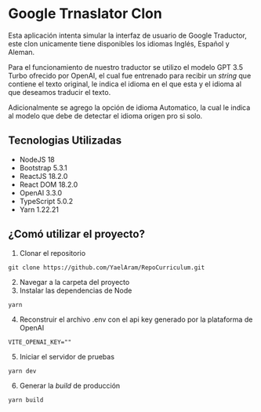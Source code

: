 # Google Trnaslator Clon

Esta aplicación intenta simular la interfaz de usuario de Google Traductor, este clon unicamente tiene disponibles
los idiomas Inglés, Español y Aleman.

Para el funcionamiento de nuestro traductor se utilizo el modelo GPT 3.5 Turbo ofrecido por OpenAI, el cual fue
entrenado para recibir un _string_ que contiene el texto original, le indica el idioma en el que esta y el idioma
al que deseamos traducir el texto.

Adicionalmente se agrego la opción de idioma Automatico, la cual le indica al modelo que debe de detectar el idioma
origen pro si solo.

## Tecnologias Utilizadas

- NodeJS 18
- Bootstrap 5.3.1
- ReactJS 18.2.0
- React DOM 18.2.0
- OpenAI 3.3.0
- TypeScript 5.0.2
- Yarn 1.22.21

## ¿Comó utilizar el proyecto?

1. Clonar el repositorio

```
git clone https://github.com/YaelAram/RepoCurriculum.git
```

2. Navegar a la carpeta del proyecto
3. Instalar las dependencias de Node

```
yarn
```

4. Reconstruir el archivo .env con el api key generado por la plataforma de OpenAI

```
VITE_OPENAI_KEY=""
```

5. Iniciar el servidor de pruebas

```
yarn dev
```

6. Generar la _build_ de producción

```
yarn build
```

